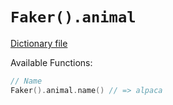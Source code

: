 # `Faker().animal`

[Dictionary file](../src/main/resources/locales/en/animal.yml)

Available Functions:  
```kotlin
// Name
Faker().animal.name() // => alpaca
```
